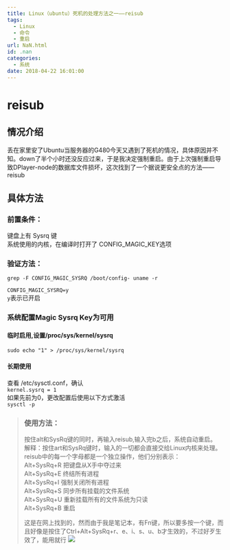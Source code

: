 ```yaml
---
title: Linux（ubuntu）死机的处理方法之一——reisub
tags:
  - Linux
  - 命令
  - 重启
url: NaN.html
id: .nan
categories:
  - 系统
date: 2018-04-22 16:01:00
---
```


reisub
======

情况介绍
----

丢在家里安了Ubuntu当服务器的G480今天又遇到了死机的情况，具体原因并不知。down了半个小时还没反应过来，于是我决定强制重启。由于上次强制重启导致DPlayer-node的数据库文件损坏，这次找到了一个据说更安全点的方法——reisub

具体方法
----

### 前置条件：

键盘上有 Sysrq 键  
系统使用的内核，在编译时打开了 CONFIG\_MAGIC\_KEY选项

### 验证方法：

    grep -F CONFIG_MAGIC_SYSRQ /boot/config- uname -r

`CONFIG_MAGIC_SYSRQ=y`  
`y`表示已开启

### 系统配置Magic Sysrq Key为可用

#### 临时启用,设置/proc/sys/kernel/sysrq

    sudo echo "1" > /proc/sys/kernel/sysrq

#### 长期使用

查看 /etc/sysctl.conf，确认  
`kernel.sysrq = 1`  
如果先前为0，更改配置后使用以下方式激活  
`sysctl -p`

> ### 使用方法：
> 
> 按住alt和SysRq键的同时，再输入reisub,输入完b之后，系统自动重启。  
> 解释：按住art和SysRq键时，输入的一切都会直接交给Linux内核来处理。  
> reisub中的每一个字母都是一个独立操作，他们分别表示：  
> Alt+SysRq+R 把键盘从X手中夺过来  
> Alt+SysRq+E 终结所有进程  
> Alt+SysRq+I 强制关闭所有进程  
> Alt+SysRq+S 同步所有挂载的文件系统  
> Alt+SysRq+U 重新挂载所有的文件系统为只读  
> Alt+SysRq+B 重启
> 
> 这是在网上找到的，然而由于我是笔记本，有Fn键，所以要多按一个键，而且好像是按住了Ctrl+Alt+SysRq+r、e、i、s、u、b才生效的，不过好歹生效了，能用就行 ![](https://www.menhood.wang/owo/alu/%E8%A3%85%E5%A4%A7%E6%AC%BE.png)